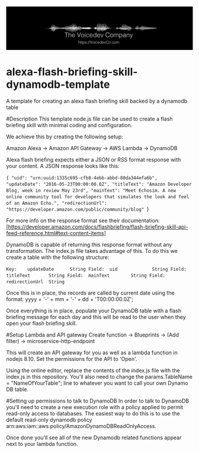 ![VoicedevCo Logo][logo]

[logo]: https://github.com/voicedevco/alexa-flash-briefing-skill-dynamodb-template/blob/master/images/voicedevco-github-logo.png 


# alexa-flash-briefing-skill-dynamodb-template
A template for creating an alexa flash briefing skill backed by a dynamodb table

#Description
This template node.js file can be used to create a flash briefing skill with minimal coding and configuration.

We achieve this by creating the following setup:

Amazon Alexa -> Amazon API Gateway -> AWS Lambda -> DynamoDB

Alexa flash briefing expects either a JSON or RSS format response with your content. A JSON response looks like this:

`{
  "uid": "urn:uuid:1335c695-cfb8-4ebb-abbd-80da344efa6b",
  "updateDate": "2016-05-23T00:00:00.0Z",
  "titleText": "Amazon Developer Blog, week in review May 23rd",
  "mainText": "Meet Echosim. A new online community tool for developers that simulates the look and feel of an Amazon Echo.",
  "redirectionUrl": "https://developer.amazon.com/public/community/blog"
`}

For more info on the response format see their documentation: [https://developer.amazon.com/docs/flashbriefing/flash-briefing-skill-api-feed-reference.html#text-content-items]

DynamoDB is capable of returning this response format without any transformation. The index.js file takes advantage of this. To do this we create a table with the following structure:

`Key:    updateDate      String
Field:  uid             String
Field:  titleText       String
Field:  mainText        String
Field:  redirectionUrl  String`

Once this is in place, the records are called by current date using the format: yyyy + '-' + mm + '-' + dd + 'T00:00:00.0Z';

Once everything is in place, populate your DynamoDB table with a flash briefing message for each day and this will be read to the user when they open your flash briefing skill.

#Setup Lambda and API gateway
Create function -> Blueprints -> (Add filter) -> microservice-http-endpoint

This will create an API gateway for you as well as a lambda function in nodejs 8.10. Set the permissions for the API to 'Open'.

Using the online editor, replace the contents of the index.js file with the index.js in this repository. You'll also need to change the params.TableName = "NameOfYourTable"; line to whatever you want to call your own Dynamo DB table.

#Setting up permissions to talk to DynamoDB
In order to talk to DynamoDB you'll need to create a new execution role with a policy applied to permit read-only access to databases. The easiest way to do this is to use the default read-only dynamodb policy arn:aws:iam::aws:policy/AmazonDynamoDBReadOnlyAccess.

Once done you'll see all of the new Dynamodb related functions appear next to your lambda function.




